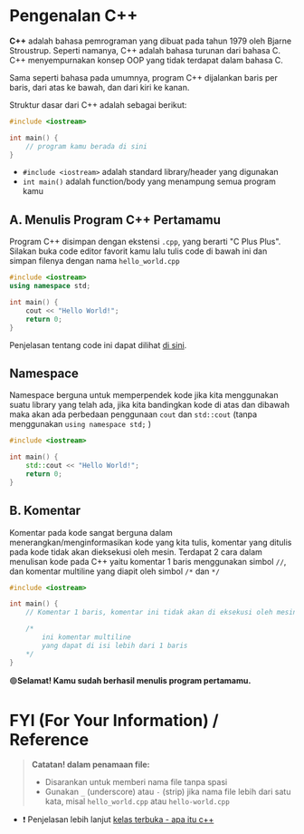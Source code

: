 # **Pengenalan C++**

**C++** adalah bahasa pemrograman yang dibuat pada tahun 1979 oleh Bjarne Stroustrup. Seperti namanya, C++ adalah bahasa turunan dari bahasa C. C++ menyempurnakan konsep OOP yang tidak terdapat dalam bahasa C.

Sama seperti bahasa pada umumnya, program C++ dijalankan baris per baris, dari atas ke bawah, dan dari kiri ke kanan.

Struktur dasar dari C++ adalah sebagai berikut:

```cpp
#include <iostream>

int main() {
	// program kamu berada di sini
}
```

- `#include <iostream>` adalah standard library/header yang digunakan
- `int main()` adalah function/body yang menampung semua program kamu

## A. Menulis Program C++ Pertamamu

Program C++ disimpan dengan ekstensi `.cpp`, yang berarti "C Plus Plus". Silakan buka code editor favorit kamu lalu tulis code di bawah ini dan simpan filenya dengan nama `hello_world.cpp`

```cpp
#include <iostream>
using namespace std;

int main() {
	cout << "Hello World!";
	return 0;
}
```

Penjelasan tentang code ini dapat dilihat [di sini](hello_world.cpp).

## Namespace

Namespace berguna untuk memperpendek kode jika kita menggunakan suatu library yang telah ada,
jika kita bandingkan kode di atas dan dibawah maka akan ada perbedaan penggunaan `cout` dan `std::cout` (tanpa menggunakan `using namespace std;` )

```cpp
#include <iostream>

int main() {
	std::cout << "Hello World!";
	return 0;
}
```

## B. Komentar

Komentar pada kode sangat berguna dalam menerangkan/menginformasikan kode yang kita tulis, komentar yang ditulis pada kode tidak akan dieksekusi oleh mesin.
Terdapat 2 cara dalam menulisan kode pada C++ yaitu komentar 1 baris menggunakan simbol `//`, dan komentar multiline yang diapit oleh simbol `/*` dan `*/`

```cpp
#include <iostream>

int main() {
	// Komentar 1 baris, komentar ini tidak akan di eksekusi oleh mesin

	/*
		ini komentar multiline
		yang dapat di isi lebih dari 1 baris
	*/
}
```

:green_circle:**Selamat! Kamu sudah berhasil menulis program pertamamu.**

# FYI (For Your Information) / Reference
> **Catatan! dalam penamaan file:**
> - Disarankan untuk memberi nama file tanpa spasi
> - Gunakan `_` (underscore) atau `-` (strip) jika nama file lebih dari satu kata, misal `hello_world.cpp` atau `hello-world.cpp`


- :exclamation: Penjelasan lebih lanjut [kelas terbuka - apa itu c++](https://www.youtube.com/watch?v=WtBF_-pLrjE&list=PLZS-MHyEIRo4Ze0bbGB1WKBSNMPzi-eWI&index=1)